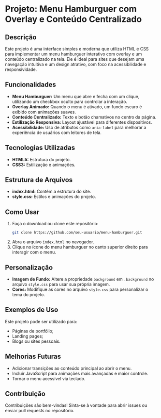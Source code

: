 # Projeto: Menu Hamburguer com Overlay e Conteúdo Centralizado

## Descrição
Este projeto é uma interface simples e moderna que utiliza HTML e CSS para implementar um menu hamburguer interativo com overlay e um conteúdo centralizado na tela. Ele é ideal para sites que desejam uma navegação intuitiva e um design atrativo, com foco na acessibilidade e responsividade.

## Funcionalidades
- **Menu Hamburguer:** Um menu que abre e fecha com um clique, utilizando um checkbox oculto para controlar a interação.
- **Overlay Animado:** Quando o menu é ativado, um fundo escuro é exibido com animações suaves.
- **Conteúdo Centralizado:** Texto e botão chamativos no centro da página.
- **Estilização Responsiva:** Layout ajustável para diferentes dispositivos.
- **Acessibilidade:** Uso de atributos como `aria-label` para melhorar a experiência de usuários com leitores de tela.

## Tecnologias Utilizadas
- **HTML5:** Estrutura do projeto.
- **CSS3:** Estilização e animações.

## Estrutura de Arquivos
- **index.html:** Contém a estrutura do site.
- **style.css:** Estilos e animações do projeto.

## Como Usar
1. Faça o download ou clone este repositório:
   ```bash
   git clone https://github.com/seu-usuario/menu-hamburguer.git
   ```
2. Abra o arquivo `index.html` no navegador.
3. Clique no ícone do menu hamburguer no canto superior direito para interagir com o menu.

## Personalização
- **Imagem de Fundo:** Altere a propriedade `background` em `.background` no arquivo `style.css` para usar sua própria imagem.
- **Cores:** Modifique as cores no arquivo `style.css` para personalizar o tema do projeto.

## Exemplos de Uso
Este projeto pode ser utilizado para:
- Páginas de portfólio;
- Landing pages;
- Blogs ou sites pessoais.

## Melhorias Futuras
- Adicionar transições ao conteúdo principal ao abrir o menu.
- Incluir JavaScript para animações mais avançadas e maior controle.
- Tornar o menu acessível via teclado.

## Contribuição
Contribuições são bem-vindas! Sinta-se à vontade para abrir issues ou enviar pull requests no repositório.


